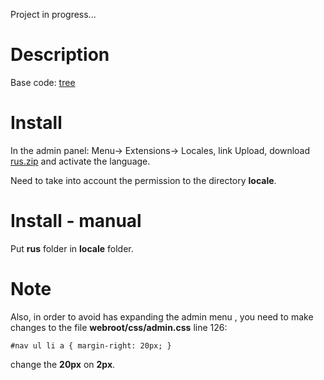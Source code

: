 Project in progress...

# Description

Base code: [tree][1]

# Install 

In the admin panel: Menu-> Extensions-> Locales, 
link Upload, download [rus.zip][2] and activate the language.

Need to take into account the permission to the directory **locale**.

# Install - manual

Put **rus** folder in **locale** folder.

# Note

Also, in order to avoid has expanding the admin menu , you need to make changes to the file **webroot/css/admin.css** line 126:

    #nav ul li a { margin-right: 20px; }

change the **20px** on **2px**.


  [1]: http://github.com/croogo/croogo/tree/8b0ab6bc5cc842940ab0a202cce81e47ecf875ba
  [2]: http://github.com/downloads/vksee/croogo-russian-translation/rus.zip